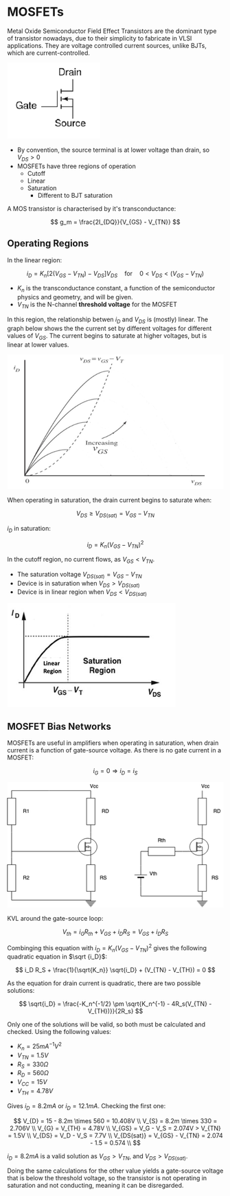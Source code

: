 # MOSFETs

Metal Oxide Semiconductor Field Effect Transistors are the dominant type of transistor nowadays, due to their simplicity to fabricate in VLSI applications. They are voltage controlled current sources, unlike BJTs, which are current-controlled.

![](./img/MOSFET.png)

- By convention, the source terminal is at lower voltage than drain, so $V_{DS} > 0$
- MOSFETs have three regions of operation
  - Cutoff
  - Linear
  - Saturation
    - Different to BJT saturation

A MOS transistor is characterised by it's transconductance:

$$
g_m = \frac{2I_{DQ}}{V_{GS} - V_{TN}}
$$

## Operating Regions

In the linear region:

$$
i_D = K_n \left[ 2(V_{GS} - V_{TN})-V_{DS}\right]V_{DS} \quad \text{for} \quad  0 < V_{DS} < (V_{GS} - V_{TN})
$$

- $K_n$ is the transconductance constant, a function of the semiconductor physics and geometry, and will be given.
- $V_{TN}$ is the N-channel **threshold voltage** for the MOSFET

In this region, the relationship betwen $i_D$ and $V_{DS}$ is (mostly) linear. The graph below shows the the current set by different voltages for different values of $V_{GS}$. The current begins to saturate at higher voltages, but is linear at lower values.

![](./img/mosfet-linear.png)

When operating in saturation, the drain current begins to saturate when:

$$
V_{DS} \geq V_{DS(sat)} = V_{GS} - V_{TN}
$$

$i_D$ in saturation:

$$
i_D = K_n (V_{GS} - V_{TN})^2
$$

In the cutoff region, no current flows, as $V_{GS} < V_{TN}$.

- The saturation voltage $V_{DS(sat)} = V_{GS} - V_{TN}$
- Device is in saturation when $V_{DS} > V_{DS(sat)}$
- Device is in linear region when $V_{DS} < V_{DS(sat)}$

![](./img/regions.png)

## MOSFET Bias Networks

MOSFETs are useful in amplifiers when operating in saturation, when drain current is a function of gate-source voltage. As there is no gate current in a MOSFET:

$$
i_G = 0 \Longrightarrow i_D = i_S
$$

![](./img/mosfet-bias.png)

KVL around the gate-source loop:

$$
V_{th} = i_G R_{th} + V_{GS} + i_D R_S = V_{GS} + i_D R_S
$$

Combinging this equation with $i_D = K_n (V_{GS} - V_{TN}) ^2$ gives the following quadratic equation in $\sqrt {i_D}$:

$$
i_D R_S + \frac{1}{\sqrt{K_n}} \sqrt{i_D} + (V_{TN} - V_{TH}) = 0
$$

As the equation for drain current is quadratic, there are two possible solutions:

$$
\sqrt{i_D} = \frac{-K_n^{-1/2} \pm \sqrt{K_n^{-1} - 4R_s(V_{TN} - V_{TH})}}{2R_s}
$$

Only one of the solutions will be valid, so both must be calculated and checked. Using the following values:

- $K_n = 25 mA^{-1}V^2$
- $V_{TN} = 1.5V$
- $R_S = 330 \Omega$
- $R_D = 560 \Omega$
- $V_{CC} = 15V$
- $V_{TH} = 4.78V$

Gives $i_D = 8.2mA$ or $i_D = 12.1mA$. Checking the first one:

$$
V_{D} = 15 - 8.2m \times 560 = 10.408V \\
V_{S} = 8.2m \times 330 = 2.706V \\
V_{G} = V_{TH} = 4.78V \\
V_{GS} = V_G - V_S = 2.074V > V_{TN} = 1.5V \\
V_{DS} = V_D - V_S = 7.7V \\
V_{DS(sat)} = V_{GS} - V_{TN} = 2.074 - 1.5 = 0.574 \\
$$

$i_D = 8.2mA$ is a valid solution as $V_{GS} > V_{TN}$, and $V_{DS} > V_{DS(sat)}$.

Doing the same calculations for the other value yields a gate-source voltage that is below the threshold voltage, so the transistor is not operating in saturation and not conducting, meaning it can be disregarded.
